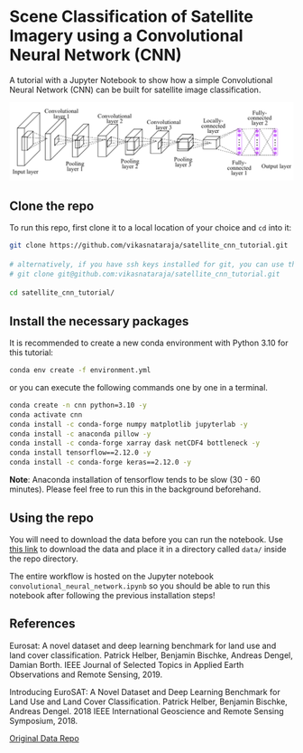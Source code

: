 # Scene Classification of Satellite Imagery using a Convolutional Neural Network (CNN)

A tutorial with a Jupyter Notebook to show how a simple Convolutional Neural Network (CNN) can be built for satellite image classification.

![CNN Architecture](assets/cnn_architecture.png)

## Clone the repo

To run this repo, first clone it to a local location of your choice and `cd` into it:

```sh
git clone https://github.com/vikasnataraja/satellite_cnn_tutorial.git

# alternatively, if you have ssh keys installed for git, you can use this instead
# git clone git@github.com:vikasnataraja/satellite_cnn_tutorial.git

cd satellite_cnn_tutorial/
```

## Install the necessary packages

It is recommended to create a new conda environment with Python 3.10 for this tutorial:

```sh
conda env create -f environment.yml
```

or you can execute the following commands one by one in a terminal.

```sh
conda create -n cnn python=3.10 -y
conda activate cnn
conda install -c conda-forge numpy matplotlib jupyterlab -y
conda install -c anaconda pillow -y
conda install -c conda-forge xarray dask netCDF4 bottleneck -y
conda install tensorflow==2.12.0 -y
conda install -c conda-forge keras==2.12.0 -y

```

**Note**: Anaconda installation of tensorflow tends to be slow (30 - 60 minutes). Please feel free to run this in the background beforehand.

## Using the repo

You will need to download the data before you can run the notebook. Use [this link](https://o365coloradoedu-my.sharepoint.com/:f:/g/personal/viha4393_colorado_edu/Ei4dXjHk72VJn0f0LhhS2i8B2Tfnu72M8iu7t55WNRHROQ?e=Qfcbqv) to download the data and place it in a directory called `data/` inside the repo directory.

The entire workflow is hosted on the Jupyter notebook `convolutional_neural_network.ipynb` so you should be able to run this notebook after following the previous installation steps!

## References

Eurosat: A novel dataset and deep learning benchmark for land use and land cover classification. Patrick Helber, Benjamin Bischke, Andreas Dengel, Damian Borth. IEEE Journal of Selected Topics in Applied Earth Observations and Remote Sensing, 2019.

Introducing EuroSAT: A Novel Dataset and Deep Learning Benchmark for Land Use and Land Cover Classification. Patrick Helber, Benjamin Bischke, Andreas Dengel. 2018 IEEE International Geoscience and Remote Sensing Symposium, 2018.

[Original Data Repo](https://github.com/phelber/eurosat)
